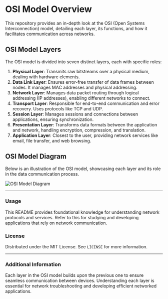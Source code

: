 
# OSI Model Overview

This repository provides an in-depth look at the OSI (Open Systems Interconnection) model, detailing each layer, its functions, and how it facilitates communication across networks.

## OSI Model Layers

The OSI model is divided into seven distinct layers, each with specific roles:

1. **Physical Layer**: Transmits raw bitstreams over a physical medium, dealing with hardware elements.
2. **Data Link Layer**: Ensures error-free transfer of data frames between nodes. It manages MAC addresses and physical addressing.
3. **Network Layer**: Manages data packet routing through logical addressing (IP addresses), enabling different networks to connect.
4. **Transport Layer**: Responsible for end-to-end communication and error recovery. Uses protocols like TCP and UDP.
5. **Session Layer**: Manages sessions and connections between applications, ensuring synchronization.
6. **Presentation Layer**: Transforms data formats between the application and network, handling encryption, compression, and translation.
7. **Application Layer**: Closest to the user, providing network services like email, file transfer, and web browsing.

## OSI Model Diagram

Below is an illustration of the OSI model, showcasing each layer and its role in the data communication process.

![OSI Model Diagram](./osi.png")

---

### Usage

This README provides foundational knowledge for understanding network protocols and services. Refer to this for studying and developing applications that rely on network communication.

### License

Distributed under the MIT License. See `LICENSE` for more information.

---

### Additional Information

Each layer in the OSI model builds upon the previous one to ensure seamless communication between devices. Understanding each layer is essential for network troubleshooting and developing efficient networked applications.
